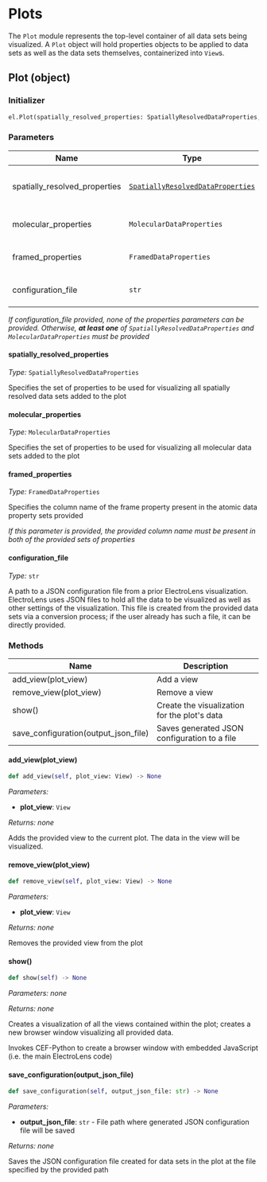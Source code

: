 # Plots

The `Plot` module represents the top-level container of all data sets being visualized. A `Plot` object will hold properties objects to be applied to data sets as well as the data sets themselves, containerized into `View`s.

## Plot (object)

### Initializer

```python
el.Plot(spatially_resolved_properties: SpatiallyResolvedDataProperties, molecular_properties: MolecularDataProperties, framed_properties: FramedDataProperties, configuration_file: str)
```

### Parameters

| **Name**                      | **Type**                                                                              | **Description**                             |
| ----------------------------- | ------------------------------------------------------------------------------------- | ------------------------------------------- |
| spatially_resolved_properties | [`SpatiallyResolvedDataProperties`](../Properties.md#SpatiallyResolvedDataProperties) | Properties for spatially resolved data sets |
| molecular_properties          | `MolecularDataProperties`                                                             | Properties for molecular data sets          |
| framed_properties             | `FramedDataProperties`                                                                | Frame property in data sets                 |
| configuration_file            | `str`                                                                                 | JSON configuration file                     |

*If configuration_file provided, none of the properties parameters can be provided. Otherwise, **at least one** of `SpatiallyResolvedDataProperties` and `MolecularDataProperties` must be provided*

#### spatially_resolved_properties

*Type:* `SpatiallyResolvedDataProperties`

Specifies the set of properties to be used for visualizing all spatially resolved data sets added to the plot

#### molecular_properties

*Type:* `MolecularDataProperties`

Specifies the set of properties to be used for visualizing all molecular data sets added to the plot

#### framed_properties

*Type:* `FramedDataProperties`

Specifies the column name of the frame property present in the atomic data property sets provided

*If this parameter is provided, the provided column name must be present in both of the provided sets of properties*

#### configuration_file

*Type:* `str`

A path to a JSON configuration file from a prior ElectroLens visualization. ElectroLens uses JSON files to hold all the data to be visualized as well as other settings of the visualization. This file is created from the provided data sets via a conversion process; if the user already has such a file, it can be directly provided.

### Methods

| **Name**                             | **Description**                              |
| ------------------------------------ | -------------------------------------------- |
| add_view(plot_view)                  | Add a view                                   |
| remove_view(plot_view)               | Remove a view                                |
| show()                               | Create the visualization for the plot's data |
| save_configuration(output_json_file) | Saves generated JSON configuration to a file |

#### add_view(plot_view)

```python
def add_view(self, plot_view: View) -> None
```

*Parameters:*

- **plot_view**: `View`

*Returns: none*

Adds the provided view to the current plot. The data in the view will be visualized.

#### remove_view(plot_view)

```python
def remove_view(self, plot_view: View) -> None
```

*Parameters:*

- **plot_view**: `View`

*Returns: none*

Removes the provided view from the plot

#### show()

```python
def show(self) -> None
```

*Parameters: none*

*Returns: none*

Creates a visualization of all the views contained within the plot; creates a new browser window visualizing all provided data.

Invokes CEF-Python to create a browser window with embedded JavaScript (i.e. the main ElectroLens code)

#### save_configuration(output_json_file)

```python
def save_configuration(self, output_json_file: str) -> None
```

*Parameters:*

- **output_json_file**: `str` - File path where generated JSON configuration file will be saved

*Returns: none*

Saves the JSON configuration file created for data sets in the plot at the file specified by the provided path
